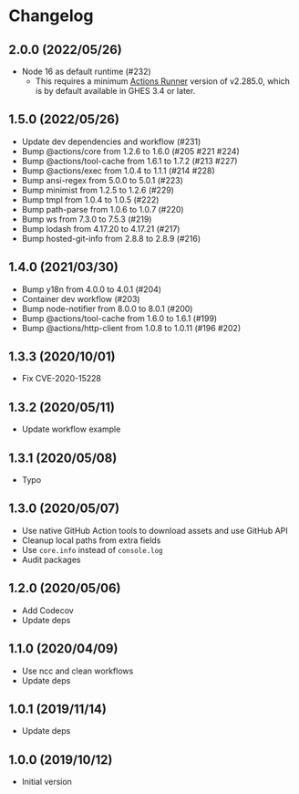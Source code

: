 # Changelog

## 2.0.0 (2022/05/26)

* Node 16 as default runtime (#232)
  * This requires a minimum [Actions Runner](https://github.com/actions/runner/releases/tag/v2.285.0) version of v2.285.0, which is by default available in GHES 3.4 or later.

## 1.5.0 (2022/05/26)

* Update dev dependencies and workflow (#231)
* Bump @actions/core from 1.2.6 to 1.6.0 (#205 #221 #224)
* Bump @actions/tool-cache from 1.6.1 to 1.7.2 (#213 #227)
* Bump @actions/exec from 1.0.4 to 1.1.1 (#214 #228)
* Bump ansi-regex from 5.0.0 to 5.0.1 (#223)
* Bump minimist from 1.2.5 to 1.2.6 (#229)
* Bump tmpl from 1.0.4 to 1.0.5 (#222)
* Bump path-parse from 1.0.6 to 1.0.7 (#220)
* Bump ws from 7.3.0 to 7.5.3 (#219)
* Bump lodash from 4.17.20 to 4.17.21 (#217)
* Bump hosted-git-info from 2.8.8 to 2.8.9 (#216)

## 1.4.0 (2021/03/30)

* Bump y18n from 4.0.0 to 4.0.1 (#204)
* Container dev workflow (#203)
* Bump node-notifier from 8.0.0 to 8.0.1 (#200)
* Bump @actions/tool-cache from 1.6.0 to 1.6.1 (#199)
* Bump @actions/http-client from 1.0.8 to 1.0.11 (#196 #202)

## 1.3.3 (2020/10/01)

* Fix CVE-2020-15228

## 1.3.2 (2020/05/11)

* Update workflow example

## 1.3.1 (2020/05/08)

* Typo

## 1.3.0 (2020/05/07)

* Use native GitHub Action tools to download assets and use GitHub API
* Cleanup local paths from extra fields
* Use `core.info` instead of `console.log`
* Audit packages

## 1.2.0 (2020/05/06)

* Add Codecov
* Update deps

## 1.1.0 (2020/04/09)

* Use ncc and clean workflows
* Update deps

## 1.0.1 (2019/11/14)

* Update deps

## 1.0.0 (2019/10/12)

* Initial version

